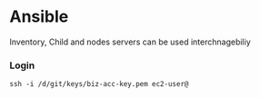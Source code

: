 # Ansible 
Inventory, Child and nodes servers can be used interchnagebiliy


### Login
```
ssh -i /d/git/keys/biz-acc-key.pem ec2-user@
```